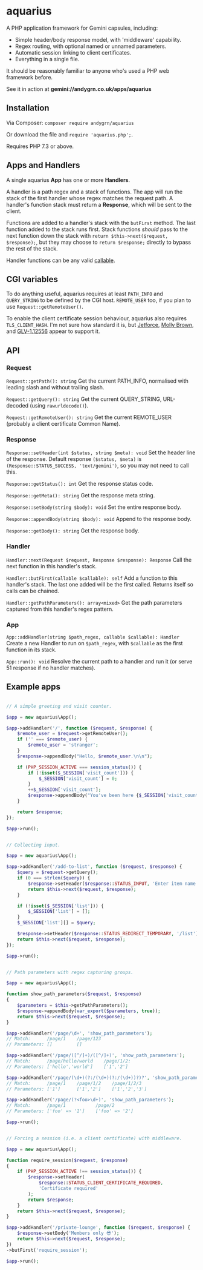 
# aquarius

A PHP application framework for Gemini capsules, including:

- Simple header/body response model, with 'middleware' capability.
- Regex routing, with optional named or unnamed parameters.
- Automatic session linking to client certificates.
- Everything in a single file.

It should be reasonably familiar to anyone who's used a PHP web framework
before.

See it in action at **gemini://andygrn.co.uk/apps/aquarius**


## Installation

Via Composer: `composer require andygrn/aquarius`

Or download the file and `require 'aquarius.php';`.

Requires PHP 7.3 or above.


## Apps and Handlers

A single aquarius **App** has one or more **Handlers**.

A handler is a path regex and a stack of functions. The app will run the stack
of the first handler whose regex matches the request path. A handler's function
stack must return a **Response**, which will be sent to the client.

Functions are added to a handler's stack with the `butFirst` method. The last
function added to the stack runs first. Stack functions *should* pass to the
next function down the stack with `return $this->next($request, $response);`,
but they may choose to `return $response;` directly to bypass the rest of the
stack.

Handler functions can be any valid [callable](https://www.php.net/manual/en/language.types.callable.php).


## CGI variables

To do anything useful, aquarius requires at least `PATH_INFO` and `QUERY_STRING`
to be defined by the CGI host. `REMOTE_USER` too, if you plan to use
`Request::getRemoteUser()`.

To enable the client certificate session behaviour, aquarius also requires
`TLS_CLIENT_HASH`. I'm not sure how standard it is, but
[Jetforce](https://github.com/michael-lazar/jetforce),
[Molly Brown](https://tildegit.org/solderpunk/molly-brown/), and
[GLV-1.12556](https://github.com/spc476/GLV-1.12556) appear to support it.


## API

### Request

`Request::getPath(): string`
Get the current PATH_INFO, normalised with leading slash and without trailing
slash.

`Request::getQuery(): string`
Get the current QUERY_STRING, URL-decoded (using `rawurldecode()`).

`Request::getRemoteUser(): string`
Get the current REMOTE_USER (probably a client certificate Common Name).

### Response

`Response::setHeader(int $status, string $meta): void`
Set the header line of the response. Default response `($status, $meta)` is
`(Response::STATUS_SUCCESS, 'text/gemini')`, so you may not need to call this.

`Response::getStatus(): int`
Get the response status code.

`Response::getMeta(): string`
Get the response meta string.

`Response::setBody(string $body): void`
Set the entire response body.

`Response::appendBody(string $body): void`
Append to the response body.

`Response::getBody(): string`
Get the response body.

### Handler

`Handler::next(Request $request, Response $response): Response`
Call the next function in this handler's stack.

`Handler::butFirst(callable $callable): self`
Add a function to this handler's stack. The last one added will be the first
called. Returns itself so calls can be chained.

`Handler::getPathParameters(): array<mixed>`
Get the path parameters captured from this handler's regex pattern.

### App

`App::addHandler(string $path_regex, callable $callable): Handler`
Create a new Handler to run on `$path_regex`, with `$callable` as the first
function in its stack.

`App::run(): void`
Resolve the current path to a handler and run it (or serve 51 response if no
handler matches).


## Example apps

```php

// A simple greeting and visit counter.

$app = new aquarius\App();

$app->addHandler('/', function ($request, $response) {
    $remote_user = $request->getRemoteUser();
    if ('' === $remote_user) {
        $remote_user = 'stranger';
    }
    $response->appendBody("Hello, $remote_user.\n\n");

    if (PHP_SESSION_ACTIVE === session_status()) {
        if (!isset($_SESSION['visit_count'])) {
            $_SESSION['visit_count'] = 0;
        }
        ++$_SESSION['visit_count'];
        $response->appendBody("You've been here {$_SESSION['visit_count']} times.");
    }

    return $response;
});

$app->run();
```

```php

// Collecting input.

$app = new aquarius\App();

$app->addHandler('/add-to-list', function ($request, $response) {
    $query = $request->getQuery();
    if (0 === strlen($query)) {
        $response->setHeader($response::STATUS_INPUT, 'Enter item name');
        return $this->next($request, $response);
    }

    if (!isset($_SESSION['list'])) {
        $_SESSION['list'] = [];
    }
    $_SESSION['list'][] = $query;

    $response->setHeader($response::STATUS_REDIRECT_TEMPORARY, '/list');
    return $this->next($request, $response);
});

$app->run();
```

```php

// Path parameters with regex capturing groups.

$app = new aquarius\App();

function show_path_parameters($request, $response)
{
    $parameters = $this->getPathParameters();
    $response->appendBody(var_export($parameters, true));
    return $this->next($request, $response);
}

$app->addHandler('/page/\d+', 'show_path_parameters');
// Match:      /page/1    /page/123
// Parameters: []         []

$app->addHandler('/page/([^/]+)/([^/]+)', 'show_path_parameters');
// Match:      /page/hello/world    /page/1/2:
// Parameters: ['hello','world']    ['1','2']

$app->addHandler('/page/(\d+)(?:/(\d+)(?:/(\d+))?)?', 'show_path_parameters');
// Match:      /page/1    /page/1/2    /page/1/2/3
// Parameters: ['1']      ['1','2']    ['1','2','3']

$app->addHandler('/page/(?<foo>\d+)', 'show_path_parameters');
// Match:      /page/1           /page/2
// Parameters: ['foo' => '1']    ['foo' => '2']

$app->run();
```

```php

// Forcing a session (i.e. a client certificate) with middleware.

$app = new aquarius\App();

function require_session($request, $response)
{
    if (PHP_SESSION_ACTIVE !== session_status()) {
        $response->setHeader(
            $response::STATUS_CLIENT_CERTIFICATE_REQUIRED,
            'Certificate required'
        );
        return $response;
    }
    return $this->next($request, $response);
}

$app->addHandler('/private-lounge', function ($request, $response) {
    $response->setBody('Members only 😎');
    return $this->next($request, $response);
})
->butFirst('require_session');

$app->run();
```
